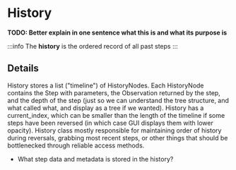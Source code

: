 # History

**TODO: Better explain in one sentence what this is and what its purpose is**

:::info
The **history** is the ordered record of all past steps
:::

## Details

History stores a list ("timeline") of HistoryNodes. Each HistoryNode contains the Step with parameters, the Observation returned by the step, and the depth of the step (just so we can understand the tree structure, and what called what, and display as a tree if we wanted). History has a current_index, which can be smaller than the length of the timeline if some steps have been reversed (in which case GUI displays them with lower opacity). History class mostly responsible for maintaining order of history during reversals, grabbing most recent steps, or other things that should be bottlenecked through reliable access methods.

- What step data and metadata is stored in the history?
